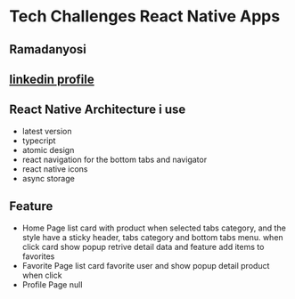 # Tech Challenges React Native Apps
## Ramadanyosi
## [linkedin profile](https://www.linkedin.com/in/ramadan-yosi/)

## React Native Architecture i use
- latest version
- typecript 
- atomic design
- react navigation for the bottom tabs and navigator
- react native icons
- async storage

## Feature
- Home Page
    list card with product when selected tabs category, and the style have a sticky header, tabs category and bottom tabs menu. when click card show popup retrive detail data and feature add items to favorites
- Favorite Page
    list card favorite user and show popup detail product when click
- Profile Page
    null
